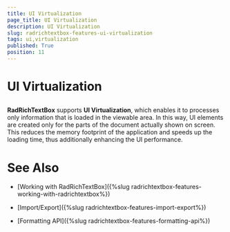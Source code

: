 ```yaml
---
title: UI Virtualization
page_title: UI Virtualization
description: UI Virtualization
slug: radrichtextbox-features-ui-virtualization
tags: ui,virtualization
published: True
position: 11
---
```


# UI Virtualization



## 

__RadRichTextBox__ supports __UI Virtualization__, which enables it to processes only information 
        that is loaded in the viewable area.
        In this way, UI elements are created only for the parts of the document actually shown on screen. 
        This reduces the memory footprint of the application and speeds up the loading time, thus additionally enhancing the UI performance. 

# See Also

 * [Working with RadRichTextBox]({%slug radrichtextbox-features-working-with-radrichtextbox%})

 * [Import/Export]({%slug radrichtextbox-features-import-export%})

 * [Formatting API]({%slug radrichtextbox-features-formatting-api%})
